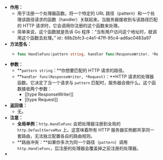 - **作用：**
	- 用于注册一个处理器函数。将一个特定的 URL 路径（pattern）和一个处理该路径请求的函数（handler）关联起来。当服务器接收到与该路径匹配的 HTTP 请求时，它会调用你注册的这个函数来处理。
	- 简单来说，这个函数就是告诉 Go 程序：“当有用户访问这个地址时，就调用这个函数去处理。”
	  id:: 68b2bfc3-c4e1-47ff-95c4-ad6ac0483a97
- **方法签名：**
	- ```go
	  func HandleFunc(pattern string, handler func(ResponseWriter, *Request))
	  ```
- **参数：**
	- **`pattern string`：**你想要匹配的 HTTP 请求的路径。
	- **`handler func(ResponseWriter, *Request)`：**HTTP 请求的处理器函数。它决定了当一个请求与 `pattern` 匹配时，服务器会做什么。这个函数接收两个参数：
		- [[type ResponseWriter]]
		- [[type Request]]
- **返回值：**
	- 无。
- **注意：**
	- **全局单例：**`http.HandleFunc` 会把处理器注册到全局的 `http.DefaultServeMux` 上。这意味着所有 HTTP 服务器实例都共享同一套路由，无法独立配置各自的路由规则。
	- **路由冲突：**如果你多次为同一个路径（`pattern`）调用 `http.HandleFunc`，后注册的处理器会覆盖掉之前注册的处理器。
-